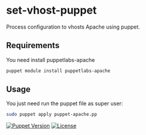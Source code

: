 # set-vhost-puppet

Process configuration to vhosts Apache using puppet.

## Requirements
You need install puppetlabs-apache

``` bash
puppet module install puppetlabs-apache
```

## Usage
You just need run the puppet file as super user:

``` bash
sudo puppet apply puppet-apache.pp
```

[![Puppet Version](https://img.shields.io/badge/puppet%20version-3.7.2-yellow.svg)](https://img.shields.io/badge/puppet%20version-3.7.2-yellow.svg)
[![License](https://img.shields.io/badge/license-GPL%203.0-blue.svg)](https://img.shields.io/badge/license-GPL%203.0-blue.svg)
